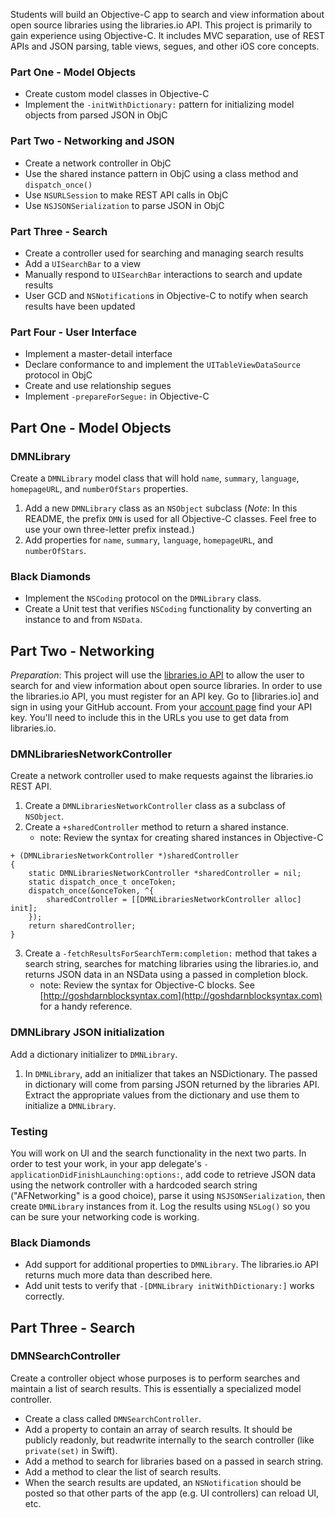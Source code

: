 Students will build an Objective-C app to search and view information about open source libraries using the libraries.io API. This project is primarily to gain experience using Objective-C. It includes MVC separation, use of REST APIs and JSON parsing, table views, segues, and other iOS core concepts.

### Part One - Model Objects

* Create custom model classes in Objective-C
* Implement the `-initWithDictionary:` pattern for initializing model objects from parsed JSON in ObjC

### Part Two - Networking and JSON

* Create a network controller in ObjC
* Use the shared instance pattern in ObjC using a class method and `dispatch_once()`
* Use `NSURLSession` to make REST API calls in ObjC
* Use `NSJSONSerialization` to parse JSON in ObjC

### Part Three - Search

* Create a controller used for searching and managing search results
* Add a `UISearchBar` to a view
* Manually respond to `UISearchBar` interactions to search and update results
* User GCD and `NSNotification`s in Objective-C to notify when search results have been updated

### Part Four - User Interface

* Implement a master-detail interface
* Declare conformance to and implement the `UITableViewDataSource` protocol in ObjC
* Create and use relationship segues
* Implement `-prepareForSegue:` in Objective-C

## Part One - Model Objects

### DMNLibrary

Create a `DMNLibrary` model class that will hold `name`, `summary`, `language`, `homepageURL`, and `numberOfStars` properties.

1. Add a new `DMNLibrary` class as an `NSObject` subclass (*Note*: In this README, the prefix `DMN` is used for all Objective-C classes. Feel free to use your own three-letter prefix instead.)
2. Add properties for `name`, `summary`, `language`, `homepageURL`, and `numberOfStars`.

### Black Diamonds

* Implement the `NSCoding` protocol on the `DMNLibrary` class.
* Create a Unit test that verifies `NSCoding` functionality by converting an instance to and from `NSData`.

## Part Two - Networking

*Preparation*: This project will use the [libraries.io API](https://libraries.io/api) to allow the user to search for and view information about open source libraries. In order to use the libraries.io API, you must register for an API key. Go to [libraries.io] and sign in using your GitHub account. From your [account page](https://libraries.io/account) find your API key. You'll need to include this in the URLs you use to get data from libraries.io.

### DMNLibrariesNetworkController

Create a network controller used to make requests against the libraries.io REST API.

1. Create a `DMNLibrariesNetworkController` class as a subclass of `NSObject`.
2. Create a `+sharedController` method to return a shared instance. 
    * note: Review the syntax for creating shared instances in Objective-C

```
+ (DMNLibrariesNetworkController *)sharedController
{
    static DMNLibrariesNetworkController *sharedController = nil;
    static dispatch_once_t onceToken;
    dispatch_once(&onceToken, ^{
        sharedController = [[DMNLibrariesNetworkController alloc] init];
    });
    return sharedController;
}
```

3. Create a `-fetchResultsForSearchTerm:completion:` method that takes a search string, searches for matching libraries using the libraries.io, and returns JSON data in an NSData using a passed in completion block.
	* note: Review the syntax for Objective-C blocks. See [http://goshdarnblocksyntax.com](http://goshdarnblocksyntax.com) for a handy reference.

### DMNLibrary JSON initialization

Add a dictionary initializer to `DMNLibrary`.

1. In `DMNLibrary`, add an initializer that takes an NSDictionary. The passed in dictionary will come from parsing JSON returned by the libraries API. Extract the appropriate values from the dictionary and use them to initialize a `DMNLibrary`.

### Testing

You will work on UI and the search functionality in the next two parts. In order to test your work, in your app delegate's `-applicationDidFinishLaunching:options:`, add code to retrieve JSON data using the network controller with a hardcoded search string ("AFNetworking" is a good choice), parse it using `NSJSONSerialization`, then create `DMNLibrary` instances from it. Log the results using `NSLog()` so you can be sure your networking code is working.

### Black Diamonds

* Add support for additional properties to `DMNLibrary`. The libraries.io API returns much more data than described here.
* Add unit tests to verify that `-[DMNLibrary initWithDictionary:]` works correctly.

## Part Three - Search

### DMNSearchController

Create a controller object whose purposes is to perform searches and maintain a list of search results. This is essentially a specialized model controller.

* Create a class called `DMNSearchController`.
* Add a property to contain an array of search results. It should be publicly readonly, but readwrite internally to the search controller (like `private(set)` in Swift).
* Add a method to search for libraries based on a passed in search string.
* Add a method to clear the list of search results.
* When the search results are updated, an `NSNotification` should be posted so that other parts of the app (e.g. UI controllers) can reload UI, etc.